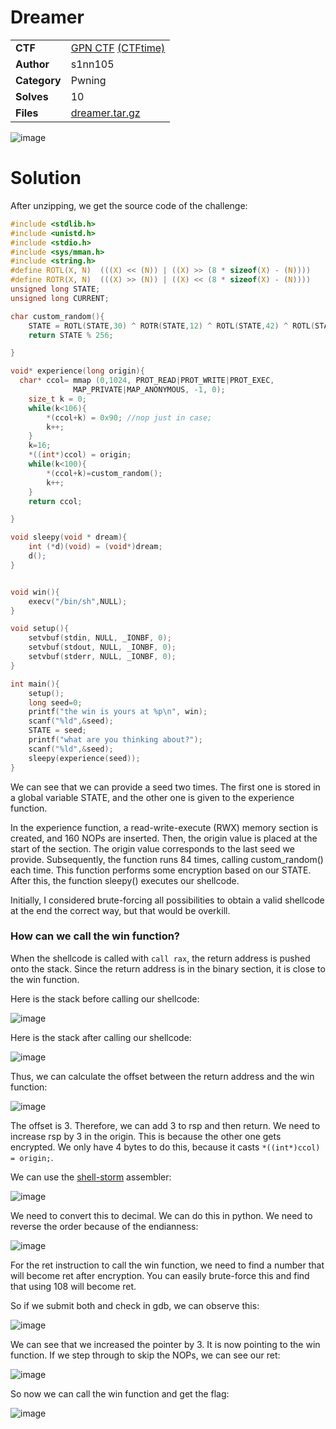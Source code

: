 # Dreamer

|||
|-|-|
|  **CTF**  |  [GPN CTF](https://play.ctf.kitctf.de/) [(CTFtime)](https://ctftime.org/event/2257)  |
|  **Author** |  s1nn105 |
|  **Category** |  Pwning |
|  **Solves** |  10  |
| **Files** |  [dreamer.tar.gz](<dreamer.tar.gz>)  |

![image](https://github.com/0xM4hm0ud/CTF-Writeups/assets/80924519/f3dba998-461a-452d-bb00-00c4346a85be)

# Solution

After unzipping, we get the source code of the challenge:

```c
#include <stdlib.h>
#include <unistd.h>
#include <stdio.h>
#include <sys/mman.h>
#include <string.h>
#define ROTL(X, N)  (((X) << (N)) | ((X) >> (8 * sizeof(X) - (N))))
#define ROTR(X, N)  (((X) >> (N)) | ((X) << (8 * sizeof(X) - (N))))
unsigned long STATE; 
unsigned long CURRENT;

char custom_random(){
    STATE = ROTL(STATE,30) ^ ROTR(STATE,12) ^ ROTL(STATE,42) ^ ROTL(STATE,4) ^ ROTR(STATE,5);
    return STATE % 256;

}

void* experience(long origin){
  char* ccol= mmap (0,1024, PROT_READ|PROT_WRITE|PROT_EXEC,
              MAP_PRIVATE|MAP_ANONYMOUS, -1, 0);
    size_t k = 0;
    while(k<106){
        *(ccol+k) = 0x90; //nop just in case;
        k++;
    }
    k=16;
    *((int*)ccol) = origin;
    while(k<100){
        *(ccol+k)=custom_random();
        k++;
    }
    return ccol;

}

void sleepy(void * dream){
    int (*d)(void) = (void*)dream;
    d();
}


void win(){
    execv("/bin/sh",NULL);
}

void setup(){
    setvbuf(stdin, NULL, _IONBF, 0);
    setvbuf(stdout, NULL, _IONBF, 0);
    setvbuf(stderr, NULL, _IONBF, 0);
}

int main(){
    setup();
    long seed=0;
    printf("the win is yours at %p\n", win);
    scanf("%ld",&seed); 
    STATE = seed;
    printf("what are you thinking about?");
    scanf("%ld",&seed);
    sleepy(experience(seed));
}
```

We can see that we can provide a seed two times. The first one is stored in a global variable STATE, and the other one is given to the experience function. 

In the experience function, a read-write-execute (RWX) memory section is created, and 160 NOPs are inserted. Then, the origin value is placed at the start of the section. The origin value corresponds to the last seed we provide.
Subsequently, the function runs 84 times, calling custom_random() each time. This function performs some encryption based on our STATE. After this, the function sleepy() executes our shellcode.

Initially, I considered brute-forcing all possibilities to obtain a valid shellcode at the end the correct way, but that would be overkill.

### How can we call the win function?
When the shellcode is called with `call rax`, the return address is pushed onto the stack. Since the return address is in the binary section, it is close to the win function.

Here is the stack before calling our shellcode:

![image](https://github.com/0xM4hm0ud/CTF-Writeups/assets/80924519/2834716d-0b3f-41e2-95a8-10cf4eaa5c6d)

Here is the stack after calling our shellcode:

![image](https://github.com/0xM4hm0ud/CTF-Writeups/assets/80924519/d61aac97-46a0-428c-8cf5-a2dd9ac7b706)

Thus, we can calculate the offset between the return address and the win function:

![image](https://github.com/0xM4hm0ud/CTF-Writeups/assets/80924519/7d5569fd-bdbd-4d68-86c2-4eb962cd1d1f)

The offset is 3. Therefore, we can add 3 to rsp and then return. We need to increase rsp by 3 in the origin. This is because the other one gets encrypted.
We only have 4 bytes to do this, because it casts `*((int*)ccol) = origin;`.

We can use the [shell-storm](https://shell-storm.org/online/Online-Assembler-and-Disassembler/?inst=add+byte+ptr+%5Brsp%5D%2C+3&arch=x86-64&as_format=hex#assembly) assembler:

![image](https://github.com/0xM4hm0ud/CTF-Writeups/assets/80924519/e2c0c9d5-4562-45ee-b525-8af3805e52f0)

We need to convert this to decimal. We can do this in python. We need to reverse the order because of the endianness:

![image](https://github.com/0xM4hm0ud/CTF-Writeups/assets/80924519/daf96679-b365-49c0-be4a-25c2ad010be2)

For the ret instruction to call the win function, we need to find a number that will become ret after encryption. You can easily brute-force this and find that using 108 will become ret.

So if we submit both and check in gdb, we can observe this:

![image](https://github.com/0xM4hm0ud/CTF-Writeups/assets/80924519/029603d8-ffa9-4cb2-9fc0-874b88854589)

We can see that we increased the pointer by 3. It is now pointing to the win function.
If we step through to skip the NOPs, we can see our ret:

![image](https://github.com/0xM4hm0ud/CTF-Writeups/assets/80924519/d1ea21aa-9222-4c30-9c5c-fe9a5b553390)

So now we can call the win function and get the flag:

![image](https://github.com/0xM4hm0ud/CTF-Writeups/assets/80924519/5955a1f1-c367-4f36-981d-174acd598437)



